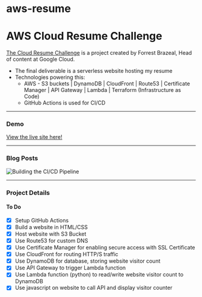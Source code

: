 # aws-resume

# AWS Cloud Resume Challenge

[The Cloud Resume Challenge](https://cloudresumechallenge.dev/docs/the-challenge/aws/) is a project created by Forrest Brazeal, Head of content at Google Cloud. 
- The final deliverable is a serverless website hosting my resume
- Technologies powering this:
     - AWS - S3 buckets | DynamoDB | CloudFront | Route53 | Certificate Manager | API Gateway | Lambda | Terraform (Infrastructure as Code)
     - GitHub Actions is used for CI/CD

---

### Demo
[View the live site here!](https://resume.madebyfrankely.com/)

---

### Blog Posts
![Building the CI/CD Pipeline](https://blog.madebyfrankely.com/aws-cloud-resume-challenge/)

---

### Project Details

#### To Do
- [x] Setup GitHub Actions
- [x] Build a website in HTML/CSS
- [x] Host website with S3 Bucket
- [x] Use Route53 for custom DNS
- [x] Use Certificate Manager for enabling secure access with SSL Certificate
- [x] Use CloudFront for routing HTTP/S traffic
- [x] Use DynamoDB for database, storing website visitor count
- [x] Use API Gateway to trigger Lambda function
- [x] Use Lambda function (python) to read/write website visitor count to DynamoDB
- [x] Use javascript on website to call API and display visitor counter
